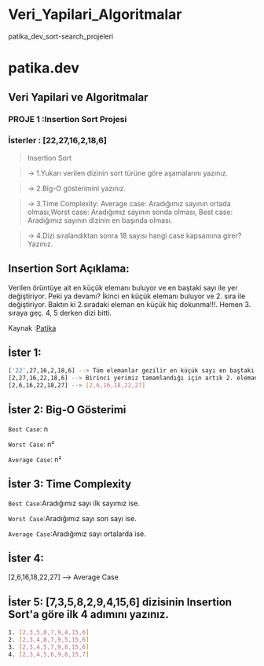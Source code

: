 # Veri_Yapilari_Algoritmalar
patika_dev_sort-search_projeleri
# patika.dev
## Veri Yapilari ve Algoritmalar
### PROJE 1 :Insertion Sort Projesi
### İsterler : [22,27,16,2,18,6] 
> Insertion Sort

> -> 1.Yukarı verilen dizinin sort türüne göre aşamalarını yazınız.

> -> 2.Big-O gösterimini yazınız.

> -> 3.Time Complexity: Average case: Aradığımız sayının ortada olması,Worst case: Aradığımız sayının sonda olması, Best case: Aradığımız sayının dizinin en başında olması.

> -> 4.Dizi sıralandıktan sonra 18 sayısı hangi case kapsamına girer? Yazınız.


## Insertion Sort Açıklama:
Verilen örüntüye ait en küçük elemanı buluyor ve en baştaki sayı ile yer değiştiriyor. Peki ya devamı? İkinci en küçük elemanı buluyor ve 2. sıra ile değiştiriyor. Baktın ki 2.sıradaki eleman en küçük hiç dokunma!!!. Hemen 3. sıraya geç. 4, 5 derken dizi bitti.

Kaynak :[Patika](https://app.patika.dev/courses/veri-yapilari-ve-algoritmalar/insertion-sort)

## İster 1:
```sh
['22',27,16,2,18,6] --> Tüm elemanlar gezilir en küçük sayı en baştaki ile yer değiştirilir.
[2,27,16,22,18,6] --> Birinci yerimiz tamamlandığı için artık 2. elemandan itibaren aynı işlemler yapılır.
[2,6,16,22,18,27] --> [2,6,16,18,22,27]
```

## İster 2: Big-O Gösterimi
`Best Case`: n

`Worst Case`: n²

`Average Case`: n²

## İster 3: Time Complexity
`Best Case`:Aradığımız sayı ilk sayımız ise.

`Worst Case`:Aradığımız sayı son sayı ise.

`Average Case`:Aradığımız sayı ortalarda ise.

## İster 4: 
[2,6,16,18,22,27] --> Average Case

## İster 5: [7,3,5,8,2,9,4,15,6] dizisinin Insertion Sort'a göre ilk 4 adımını yazınız.
```sh
1. [2,3,5,8,7,9,4,15,6]
2. [2,3,4,8,7,9,5,15,6]
3. [2,3,4,5,7,9,8,15,6]
4. [2,3,4,5,6,9,8,15,7]
```





